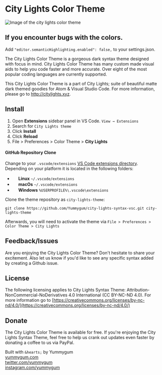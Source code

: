 # City Lights Color Theme

![Image of the city lights color theme](https://citylights.xyz/assets/images/theme/vsc-syntax.png)

## If you encounter bugs with the colors.
Add `"editor.semanticHighlighting.enabled": false,` to your settings.json.

The City Lights Color Theme is a gorgeous dark syntax theme designed with focus in mind. City Lights Color Theme has many custom made visual aids to help you code faster and more accurate. Over eight of the most popular coding languages are currently supported.

This City Lights Color Theme is a part of City Lights; suite of beautiful matte dark themed goodies for Atom & Visual Studio Code. For more information, please go to http://citylights.xyz.

## Install
1. Open **Extensions** sidebar panel in VS Code. `View → Extensions`
1. Search for `City Lights theme`
1. Click **Install**
1. Click **Reload**
1. File > Preferences > Color Theme > **City Lights**


#### GitHub Repository Clone
Change to your `.vscode/extensions` [VS Code extensions directory](https://code.visualstudio.com/docs/extensions/install-extension#_side-loading).
Depending on your platform it is located in the following folders:

  - <img src="https://www.kernel.org/theme/images/logos/favicon.png" width=16 height=16/> **Linux** `~/.vscode/extensions`
  - <img src="https://developer.apple.com/favicon.ico" width=16 height=16/> **macOs** `~/.vscode/extensions`
  - <img src="https://www.microsoft.com/favicon.ico" width=16 height=16/> **Windows** `%USERPROFILE%\.vscode\extensions`

Clone the theme repository as `city-lights-theme`:

```shell
git clone https://github.com/Yummygum/city-lights-syntax-vsc.git city-lights-theme
```
Afterwards, you will need to activate the theme via
`File > Preferences > Color Theme > City Lights`


## Feedback/Issues
Are you enjoying the City Lights Color Theme? Don't hesitate to share your excitement. Also let us know if you'd like to see any specific syntax added by creating a Github issue.

## License
The following licensing applies to City Lights Syntax Theme: Attribution-NonCommercial-NoDerivatives 4.0 International (CC BY-NC-ND 4.0). For more information go to [https://creativecommons.org/licenses/by-nc-nd/4.0/](https://creativecommons.org/licenses/by-nc-nd/4.0/)

## Donate
The City Lights Color Theme is available for free. If you're enjoying the City Lights Syntax Theme, feel free to help us crank out updates even faster by donating a coffee to us via PayPal.

Built with `&hearts;` by Yummygum <br/>
[yummygum.com](https://yummygum.com) <br/>
[twitter.com/yummygum](http://twitter.com/yummygum) <br/>
[instagram.com/yummygum](https://instagram.com/yummygum) <br/>
